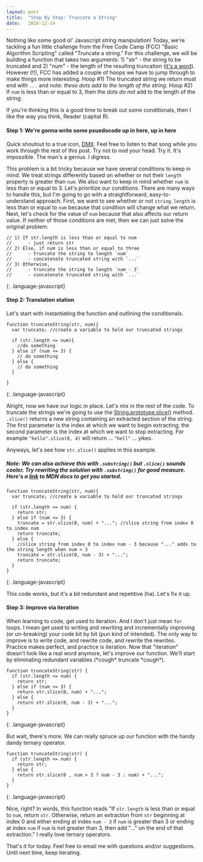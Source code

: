 ```yaml
---
layout: post
title:  "Step By Step: Truncate a String"
date:   2016-12-14
---
```


Nothing like some good ol' Javascript string manipulation! Today, we're tackling a fun little challenge from the Free Code Camp (FCC) "Basic Algorithm Scripting" called "Truncate a string." For this challenge, we will be building a function that takes two arguments: 1) "str" - the string to be truncated and 2) "num" - the length of the resulting truncation ([it's a word](http://www.dictionary.com/browse/truncation)). However (!!), FCC has added a couple of hoops we have to jump through to make things more interesting. Hoop #1) The truncated string we return must end with `...` and note: *these dots add to the length of the string*. Hoop #2) If `num` is less than or equal to 3, then the dots *do not* add to the length of the string.

If you're thinking this is a good time to break out some conditionals, then I like the way you think, Reader (capital R).

#### Step 1: We're gonna write some psuedocode up in here, up in here

Quick shoutout to a true icon, [DMX](https://www.youtube.com/watch?v=thIVtEOtlWM). Feel free to listen to that song while you work through the rest of this post. Try not to nod your head. Try it. It's impossible. The man's a genius. I digress.

This problem is a bit tricky because we have several conditions to keep in mind. We treat strings differently based on whether or not their `length` property is greater than `num`. We also want to keep in mind whether `num` is less than or equal to 3.
Let's prioritize our conditions. There are many ways to handle this, but I'm going to go with a straightforward, easy-to-understand approach. First, we want to see whether or not `string.length` is less than or equal to `num` because that condition will change what we return. Next, let's check for the value of `num` because that also affects our return value. If neither of those conditions are met, then we can just solve the original problem.

```
// 1) If str.length is less than or equal to num
//      - just return str
// 2) Else, if num is less than or equal to three
//      - truncate the string to length `num`
//      - concatenate truncated string with `...`
// 3) Otherwise,
//      - truncate the string to length `num - 3`
//      - concatenate truncated string with `...`
```
{: .language-javascript}

#### Step 2: Translation station

Let's start with instantiating the function and outlining the conditionals.

```
function truncateString(str, num){
  var truncate; //create a variable to hold our truncated strings

  if (str.length <= num){
    //do something
  } else if (num <= 3) {
    // do something
  } else {
    // do something
  }

}
```
{: .language-javascript}

Alright, now we have our logic in place. Let's mix in the rest of the code.
To truncate the strings we're going to use the [String.prototype.slice()](https://developer.mozilla.org/en-US/docs/Web/JavaScript/Reference/Global_Objects/String/slice) method. `.slice()` returns a new string containing an extracted section of the string. The first parameter is the index at which we want to begin extracting; the second parameter is the index at which we want to stop extracting. For example `"hello".slice(0, 4)` will return ... `"hell"` ... yikes.

Anyways, let's see how `str.slice()` applies in this example.

##### Note: We can also achieve this with `.substring()` but `.slice()` sounds cooler. Try rewriting the solution with `.substring()` for good measure. Here's a [link](https://developer.mozilla.org/en-US/docs/Web/JavaScript/Reference/Global_Objects/String/substring) to MDN docs to get you started.

```
function truncateString(str, num){
  var truncate; //create a variable to hold our truncated strings

  if (str.length <= num) {
    return str;
  } else if (num <= 3) {
    truncate = str.slice(0, num) + "..."; //slice string from index 0 to index num
    return truncate;
  } else {
    //slice string from index 0 to index num - 3 because "..." adds to the string length when num > 3
    truncate = str.slice(0, num - 3) + "...";
    return truncate;
  }
}
```
{: .language-javascript}

This code works, but it's a bit redundant and repetitive (ha).
Let's fix it up.

#### Step 3: Improve via iteration

When learning to code, get used to iteration. And I don't just mean `for` loops. I mean get used to writing and rewriting and incrementally improving (or un-breaking) your code bit by bit (pun kind of intended). The only way to improve is to write code, and rewrite code, and rewrite the rewrites. Practice makes perfect, and practice is iteration. Now that "iteration" doesn't look like a real word anymore, let's improve our function. We'll start by eliminating redundant variables (\*cough\* truncate \*cough\*).

```
function truncateString(str) {
  if (str.length <= num) {
    return str;
  } else if (num <= 3) {
    return str.slice(0, num) + "...";
  } else {
    return str.slice(0, num - 3) + "...";
  }
}
```
{: .language-javascript}

But wait, there's more.
We can really spruce up our function with the handy dandy ternary operator.

```
function truncateString(str) {
  if (str.length <= num) {
    return str;
  } else {
    return str.slice(0 , num > 3 ? num - 3 : num) + "...";
  }
}
```
{: .language-javascript}

Nice, right? In words, this function reads "If `str.length` is less than or equal to `num`, return `str`. Otherwise, return an extraction from `str` beginning at index 0 and either ending at index `num - 3` if `num` is greater than 3 or ending at index `num` if `num` is not greater than 3, then add "..." on the end of that extraction." I really love ternary operators.

That's it for today. Feel free to email me with questions and/or suggestions.
Until next time, keep iterating.
